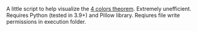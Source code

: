 A little script to help visualize the [4 colors theorem](https://en.wikipedia.org/wiki/Four_color_theorem).
Extremely unefficient.
Requires Python (tested in 3.9+) and Pillow library.
Reqiures file write permissions in execution folder.
